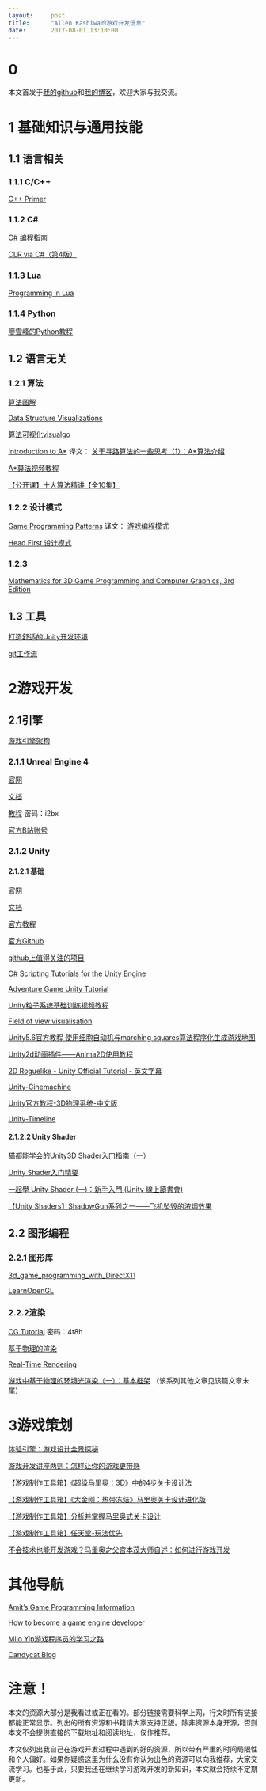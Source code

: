 ```yaml
---
layout:     post
title:      "Allen Kashiwa的游戏开发信息"
date:       2017-08-01 13:10:00
---
```


# 0
本文首发于[我的github](https://github.com/AllenKashiwa/ProgrammingInformation)和[我的博客](http://baizihan.me/2017/08/game-programming-infomation/)，欢迎大家与我交流。

# 1 基础知识与通用技能

## 1.1 语言相关

### 1.1.1 C/C++ 

[C++ Primer](https://book.douban.com/subject/25708312/)

### 1.1.2 C\#

[C# 编程指南](https://docs.microsoft.com/zh-cn/dotnet/csharp/programming-guide/index)

[CLR via C#（第4版）](https://book.douban.com/subject/26285940/)

### 1.1.3 Lua

[Programming in Lua](http://www.lua.org/pil/)

### 1.1.4 Python

[廖雪峰的Python教程](https://www.liaoxuefeng.com/)

## 1.2 语言无关

### 1.2.1 算法

[算法图解](https://book.douban.com/subject/26979890/)

[Data Structure Visualizations](http://www.cs.usfca.edu/~galles/visualization/Algorithms.html)

[算法可视化visualgo](https://visualgo.net/en)

[Introduction to A*](https://www.redblobgames.com/pathfinding/a-star/introduction.html)
译文：
[关于寻路算法的一些思考（1）：A*算法介绍](http://blog.jobbole.com/71044/)

[A*算法视频教程](https://www.bilibili.com/video/av13406183/)

[【公开课】十大算法精讲【全10集】](https://www.bilibili.com/video/av18109226/)

### 1.2.2 设计模式

[Game Programming Patterns](http://gameprogrammingpatterns.com/contents.html)
译文：
[游戏编程模式](http://gpp.tkchu.me/)

[Head First 设计模式](https://book.douban.com/subject/2243615/)

### 1.2.3

[Mathematics for 3D Game Programming and Computer Graphics, 3rd Edition](https://book.douban.com/subject/6675562/)


## 1.3 工具

[打造舒适的Unity开发环境](http://baizihan.me/2017/07/unity-environment/)

[git工作流](https://github.com/xirong/my-git/blob/master/git-workflow-tutorial.md)

# 2游戏开发

## 2.1引擎

[游戏引擎架构](https://book.douban.com/subject/25815142/)

### 2.1.1 Unreal Engine 4

[官网](https://www.unrealengine.com)

[文档](https://docs.unrealengine.com/latest/CHN/index.html)

[教程](http://pan.baidu.com/s/1gfJ2ylH)  密码：i2bx

[官方B站账号](https://space.bilibili.com/138827797#/)

### 2.1.2 Unity

#### 2.1.2.1 基础

[官网](https://unity3d.com)

[文档](https://docs.unity3d.com/Manual/index.html)

[官方教程](https://unity3d.com/learn/tutorials)

[官方Github](https://github.com/Unity-Technologies)

[github上值得关注的项目](https://github.com/RyanNielson/awesome-unity)

[C# Scripting Tutorials for the Unity Engine](http://catlikecoding.com/unity/tutorials/)

[Adventure Game Unity Tutorial](https://www.bilibili.com/video/av9476793/)

[Unity粒子系统基础训练视频教程](https://www.bilibili.com/video/av10627023/)

[Field of view visualisation](https://www.bilibili.com/video/av13485449/)

[Unity5.6官方教程 使用细胞自动机与marching squares算法程序化生成游戏地图](https://www.bilibili.com/video/av9902550/)

[Unity2d动画插件——Anima2D使用教程](https://www.bilibili.com/video/av12436264/)

[2D Roguelike - Unity Official Tutorial - 英文字幕](https://www.bilibili.com/video/av16665555/)

[Unity-Cinemachine](https://space.bilibili.com/28562838#/channel/detail?cid=32507)

[Unity官方教程-3D物理系统-中文版](https://space.bilibili.com/28562838#/channel/detail?cid=30384)

[Unity-Timeline](https://space.bilibili.com/28562838#/channel/detail?cid=31927)

#### 2.1.2.2 Unity Shader

[猫都能学会的Unity3D Shader入门指南（一）](https://onevcat.com/2013/07/shader-tutorial-1/)

[Unity Shader入门精要](https://book.douban.com/subject/26821639/)

[一起學 Unity Shader (一)：新手入門 (Unity 線上讀書會)](https://www.bilibili.com/video/av7802442/)

[【Unity Shaders】ShadowGun系列之一——飞机坠毁的浓烟效果](http://blog.csdn.net/candycat1992/article/details/41524087)

## 2.2 图形编程

### 2.2.1 图形库

[3d_game_programming_with_DirectX11](http://aranna.altervista.org/data2/3d_game_programming_with_DirectX11.pdf)

[LearnOpenGL](https://learnopengl-cn.github.io/)

### 2.2.2渲染

[CG Tutorial](http://pan.baidu.com/s/1eSnGoQu) 密码：4t8h

[基于物理的渲染](http://www.pbrt.org/index.html)

[Real-Time Rendering](http://www.realtimerendering.com/)

[游戏中基于物理的环境光渲染（一）：基本框架](http://www.klayge.org/?p=2977) （该系列其他文章见该篇文章末尾）

# 3游戏策划

[体验引擎：游戏设计全景探秘](https://book.douban.com/subject/26323699/)

[游戏开发讲座两则：怎样让你的游戏更带感](https://www.bilibili.com/video/av5199528/)

[【游戏制作工具箱】《超级马里奥：3D》中的4步关卡设计法](https://www.bilibili.com/video/av10426607/)

[【游戏制作工具箱】《大金刚：热带冻结》马里奥关卡设计进化版](https://www.bilibili.com/video/av11867207/)

[【游戏制作工具箱】分析并掌握马里奥式关卡设计](https://www.bilibili.com/video/av10668236/)

[【游戏制作工具箱】任天堂-玩法优先](https://www.bilibili.com/video/av11462351/)

[不会技术也能开发游戏？马里奥之父宫本茂大师自述：如何进行游戏开发](https://www.bilibili.com/video/av19731655/)

# 其他导航

[Amit’s Game Programming Information](http://www-cs-students.stanford.edu/~amitp/gameprog.html)



[How to become a game engine developer](https://www.haroldserrano.com/blog/how-to-become-a-game-engine-developer)

[Milo Yip游戏程序员的学习之路](https://github.com/miloyip/game-programmer/)

[Candycat Blog](https://candycat1992.github.io/)

# 注意！

本文的资源大部分是我看过或正在看的。部分链接需要科学上网，行文时所有链接都能正常显示。列出的所有资源和书籍请大家支持正版。除非资源本身开源，否则本文不会提供直接的下载地址和阅读地址，仅作推荐。

本文仅列出我自己在游戏开发过程中遇到的好的资源，所以带有严重的时间局限性和个人偏好。如果你疑惑这里为什么没有你认为出色的资源可以向我推荐，大家交流学习。也基于此，只要我还在继续学习游戏开发的新知识，本文就会持续不定期更新。
